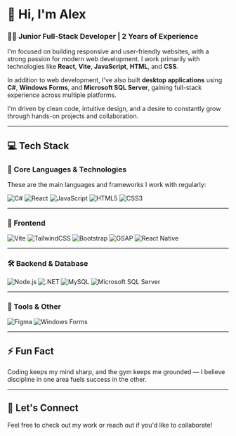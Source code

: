 # 👋 Hi, I'm Alex

### 🧑‍💻 Junior Full-Stack Developer | 2 Years of Experience

I'm focused on building responsive and user-friendly websites, with a strong passion for modern web development. I work primarily with technologies like **React**, **Vite**, **JavaScript**, **HTML**, and **CSS**.

In addition to web development, I've also built **desktop applications** using **C#**, **Windows Forms**, and **Microsoft SQL Server**, gaining full-stack experience across multiple platforms.

I'm driven by clean code, intuitive design, and a desire to constantly grow through hands-on projects and collaboration.


---

## 💻 Tech Stack

### 🧠 Core Languages & Technologies  
These are the main languages and frameworks I work with regularly:

![C#](https://img.shields.io/badge/C%23-239120?style=flat&logo=c-sharp&logoColor=white)
![React](https://img.shields.io/badge/React-20232A?style=flat&logo=react&logoColor=61DAFB)
![JavaScript](https://img.shields.io/badge/JavaScript-F7DF1E?style=flat&logo=javascript&logoColor=black)
![HTML5](https://img.shields.io/badge/HTML5-E34F26?style=flat&logo=html5&logoColor=white)
![CSS3](https://img.shields.io/badge/CSS3-1572B6?style=flat&logo=css3&logoColor=white)

---

### 🎨 Frontend  
![Vite](https://img.shields.io/badge/Vite-646CFF?style=flat&logo=vite&logoColor=white)
![TailwindCSS](https://img.shields.io/badge/TailwindCSS-06B6D4?style=flat&logo=tailwind-css&logoColor=white)
![Bootstrap](https://img.shields.io/badge/Bootstrap-7952B3?style=flat&logo=bootstrap&logoColor=white)
![GSAP](https://img.shields.io/badge/GSAP-7952B3?style=flat&logo=greensock&logoColor=white)
![React Native](https://img.shields.io/badge/React_Native-20232A?style=flat&logo=react&logoColor=61DAFB)

---

### 🛠️ Backend & Database  
![Node.js](https://img.shields.io/badge/Node.js-339933?style=flat&logo=nodedotjs&logoColor=white)
![.NET](https://img.shields.io/badge/.NET-512BD4?style=flat&logo=dotnet&logoColor=white)
![MySQL](https://img.shields.io/badge/MySQL-4479A1?style=flat&logo=mysql&logoColor=white)
![Microsoft SQL Server](https://img.shields.io/badge/Microsoft_SQL_Server-CC2927?style=flat&logo=microsoft-sql-server&logoColor=white)

---

### 🧰 Tools & Other  
![Figma](https://img.shields.io/badge/Figma-F24E1E?style=flat&logo=figma&logoColor=white)
![Windows Forms](https://img.shields.io/badge/Windows%20Forms-0078D6?style=flat&logo=windows&logoColor=white)


---

## ⚡ Fun Fact

Coding keeps my mind sharp, and the gym keeps me grounded — I believe discipline in one area fuels success in the other.

---

## 💼 Let's Connect

Feel free to check out my work or reach out if you'd like to collaborate!

<br/>

